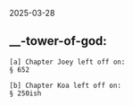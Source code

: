 2025-03-28

__-tower-of-god:
----------------
    [a] Chapter Joey left off on:
    § 652
    
    [b] Chapter Koa left off on:
    § 250ish
